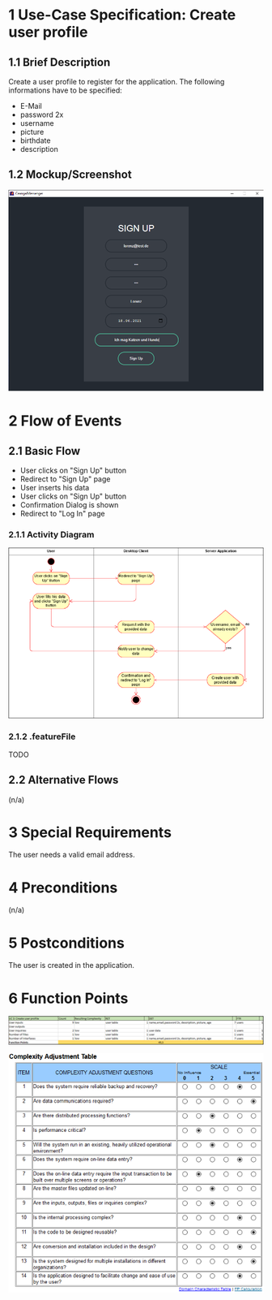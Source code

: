 # 1 Use-Case Specification: Create user profile

## 1.1 Brief Description

Create a user profile to register for the application. The following informations have to be specified:

- E-Mail
- password 2x
- username
- picture
- birthdate
- description

## 1.2 Mockup/Screenshot

![Screenshot](../Diagrams/Screenshots/CreateProfileScreenshot.png)

# 2 Flow of Events

## 2.1 Basic Flow

- User clicks on "Sign Up" button
- Redirect to "Sign Up" page
- User inserts his data
- User clicks on "Sign Up" button
- Confirmation Dialog is shown
- Redirect to "Log In" page

### 2.1.1 Activity Diagram

![AcitivityDiagram](../Diagrams/Activity%20Diagrams/CreateUserProfileActivityDiagram.png)

### 2.1.2 .featureFile

TODO

## 2.2 Alternative Flows

(n/a)

# 3 Special Requirements

The user needs a valid email address.

# 4 Preconditions

(n/a)

# 5 Postconditions

The user is created in the application.

# 6 Function Points

![FP](../Diagrams/FP%20UseCases/CreateUserProfileFP.png)

![ComplexityTable](../FunctionPoints/ComplexityAdjustmentTable.png)
